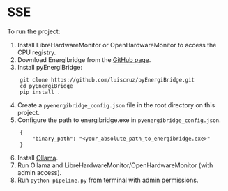 # SSE

To run the project:
1. Install LibreHardwareMonitor or OpenHardwareMonitor to access the CPU registry.
2. Download Energibridge from the [GitHub page](https://github.com/tdurieux/EnergiBridge).
3. Install pyEnergiBridge:
```shell
    git clone https://github.com/luiscruz/pyEnergiBridge.git
    cd pyEnergiBridge
    pip install .
```
4. Create a `pyenergibridge_config.json` file in the root directory on this project.
5. Configure the path to energibridge.exe in `pyenergibridge_config.json`.
```shell
    {
        "binary_path": "<your_absolute_path_to_energibridge.exe>"
    }
```
6. Install [Ollama](https://ollama.com/download).
7. Run Ollama and LibreHardwareMonitor/OpenHardwareMonitor (with admin access).
8. Run `python pipeline.py` from terminal with admin permissions.
